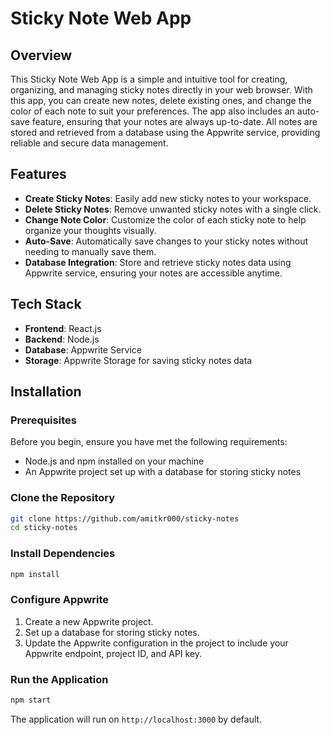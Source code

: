 # Sticky Note Web App

## Overview

This Sticky Note Web App is a simple and intuitive tool for creating, organizing, and managing sticky notes directly in your web browser. With this app, you can create new notes, delete existing ones, and change the color of each note to suit your preferences. The app also includes an auto-save feature, ensuring that your notes are always up-to-date. All notes are stored and retrieved from a database using the Appwrite service, providing reliable and secure data management.

## Features

- **Create Sticky Notes**: Easily add new sticky notes to your workspace.
- **Delete Sticky Notes**: Remove unwanted sticky notes with a single click.
- **Change Note Color**: Customize the color of each sticky note to help organize your thoughts visually.
- **Auto-Save**: Automatically save changes to your sticky notes without needing to manually save them.
- **Database Integration**: Store and retrieve sticky notes data using Appwrite service, ensuring your notes are accessible anytime.

## Tech Stack

- **Frontend**: React.js
- **Backend**: Node.js
- **Database**: Appwrite Service
- **Storage**: Appwrite Storage for saving sticky notes data

## Installation

### Prerequisites

Before you begin, ensure you have met the following requirements:

- Node.js and npm installed on your machine
- An Appwrite project set up with a database for storing sticky notes

### Clone the Repository

```bash
git clone https://github.com/amitkr000/sticky-notes
cd sticky-notes
```

### Install Dependencies

```bash
npm install
```

### Configure Appwrite

1. Create a new Appwrite project.
2. Set up a database for storing sticky notes.
3. Update the Appwrite configuration in the project to include your Appwrite endpoint, project ID, and API key.

### Run the Application

```bash
npm start
```

The application will run on `http://localhost:3000` by default.

